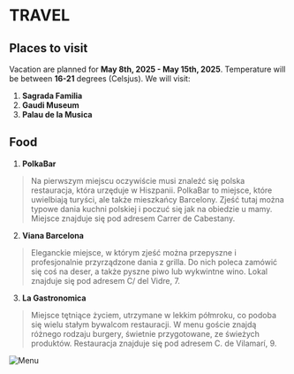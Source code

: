 # TRAVEL
## Places to visit
Vacation are planned for **May 8th, 2025 - May 15th, 2025**.
Temperature will be between **16-21** degrees (Celsjus).
We will visit:
1. **Sagrada Familia**
3. **Gaudi Museum**
4. **Palau de la Musica**
## Food
1. **PolkaBar**
>Na pierwszym miejscu oczywiście musi znaleźć się polska restauracja, która urzęduje w Hiszpanii. PolkaBar to miejsce, które uwielbiają turyści, ale także mieszkańcy Barcelony. Zjeść tutaj można typowe dania kuchni polskiej i poczuć się jak na obiedzie u mamy. Miejsce znajduje się pod adresem Carrer de Cabestany.
2. **Viana Barcelona**
>Eleganckie miejsce, w którym zjeść można przepyszne i profesjonalnie przyrządzone dania z grilla. Do nich poleca zamówić się coś na deser, a także pyszne piwo lub wykwintne wino. Lokal znajduje się pod adresem C/ del Vidre, 7.
3. **La Gastronomica**
 >Miejsce tętniące życiem, utrzymane w lekkim półmroku, co podoba się wielu stałym bywalcom restauracji. W menu goście znajdą różnego rodzaju burgery, świetnie przygotowane, ze świeżych produktów. Restauracja znajduje się pod adresem C. de Vilamarí, 9.

![Menu](https://menu.restaurantguru.com/m0/13-Bistrot-and-Tapas-Bar-menu.jpg)